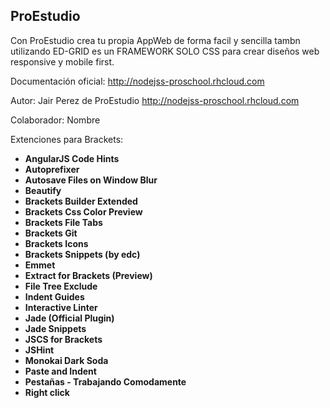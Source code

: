 ## ProEstudio

Con ProEstudio  crea tu propia AppWeb de forma facil y sencilla tambn utilizando ED-GRID es un FRAMEWORK SOLO CSS para crear diseños web responsive y mobile first.

Documentación oficial: http://nodejss-proschool.rhcloud.com

Autor: Jair Perez de ProEstudio http://nodejss-proschool.rhcloud.com

Colaborador: Nombre


Extenciones para Brackets:

* **AngularJS Code Hints** 
* **Autoprefixer**  
* **Autosave Files on Window Blur** 
* **Beautify** 
* **Brackets Builder Extended** 
* **Brackets Css Color Preview** 
* **Brackets File Tabs** 
* **Brackets Git** 
* **Brackets Icons** 
* **Brackets Snippets (by edc)** 
* **Emmet** 
* **Extract for Brackets (Preview)** 
* **File Tree Exclude** 
* **Indent Guides** 
* **Interactive Linter** 
* **Jade (Official Plugin)** 
* **Jade Snippets** 
* **JSCS for Brackets** 
* **JSHint** 
* **Monokai Dark Soda** 
* **Paste and Indent** 
* **Pestañas - Trabajando Comodamente** 
* **Right click** 


















